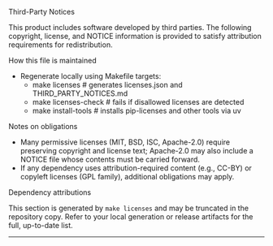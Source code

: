 Third-Party Notices

This product includes software developed by third parties. The following copyright, license, and NOTICE information is provided to satisfy attribution requirements for redistribution.

How this file is maintained
- Regenerate locally using Makefile targets:
  - make licenses       # generates licenses.json and THIRD_PARTY_NOTICES.md
  - make licenses-check # fails if disallowed licenses are detected
  - make install-tools  # installs pip-licenses and other tools via uv

Notes on obligations
- Many permissive licenses (MIT, BSD, ISC, Apache-2.0) require preserving copyright and license text; Apache-2.0 may also include a NOTICE file whose contents must be carried forward.
- If any dependency uses attribution-required content (e.g., CC-BY) or copyleft licenses (GPL family), additional obligations may apply.

Dependency attributions

This section is generated by `make licenses` and may be truncated in the repository copy. Refer to your local generation or release artifacts for the full, up-to-date list.

---

<generated-by-ci>

